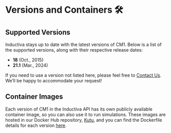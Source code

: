 # Versions and Containers 🛠️

## Supported Versions
Inductiva stays up to date with the latest versions of CM1. Below is a list of the supported versions, along with their respective release dates:

- **18** (Oct., 2015)
- **21.1** (Mar., 2024)

If you need to use a version not listed here, please feel free to [Contact Us](mailto:support@inductiva.ai).
We’ll be happy to accommodate your request!

## Container Images
Each version of CM1 in the Inductiva API has its own publicly available container image, 
so you can also use it to run simulations. These images are hosted in our Docker Hub repository, 
[Kutu](https://hub.docker.com/r/inductiva/kutu/tags?name=cm1), and you can find the 
Dockerfile details for each version [here](https://github.com/inductiva/kutu/tree/main/simulators/cm1).